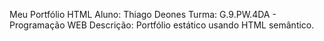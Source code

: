 Meu Portfólio HTML
Aluno: Thiago Deones
Turma: G.9.PW.4DA - Programação WEB
Descrição: Portfólio estático usando HTML semântico.